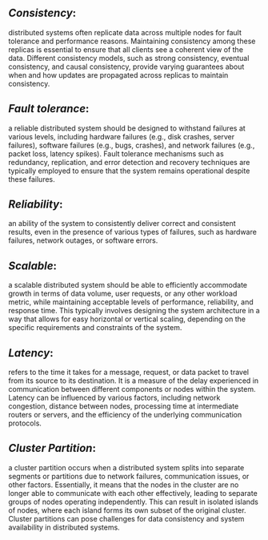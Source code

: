   *Consistency*:
-----
distributed systems often replicate data across multiple nodes for fault tolerance and performance reasons. Maintaining consistency among these replicas is essential to ensure that all clients see a coherent view of the data. Different consistency models, such as strong consistency, eventual consistency, and causal consistency, provide varying guarantees about when and how updates are propagated across replicas to maintain consistency.

  *Fault tolerance*:
-----
a reliable distributed system should be designed to withstand failures at various levels, including hardware failures (e.g., disk crashes, server failures), software failures (e.g., bugs, crashes), and network failures (e.g., packet loss, latency spikes). Fault tolerance mechanisms such as redundancy, replication, and error detection and recovery techniques are typically employed to ensure that the system remains operational despite these failures.

  *Reliability*:
-----
an ability of the system to consistently deliver correct and consistent results, even in the presence of various types of failures, such as hardware failures, network outages, or software errors.
  
  *Scalable*:
-----
a scalable distributed system should be able to efficiently accommodate growth in terms of data volume, user requests, or any other workload metric, while maintaining acceptable levels of performance, reliability, and response time. This typically involves designing the system architecture in a way that allows for easy horizontal or vertical scaling, depending on the specific requirements and constraints of the system.

  *Latency*:
-----
refers to the time it takes for a message, request, or data packet to travel from its source to its destination. It is a measure of the delay experienced in communication between different components or nodes within the system. Latency can be influenced by various factors, including network congestion, distance between nodes, processing time at intermediate routers or servers, and the efficiency of the underlying communication protocols.  

  *Cluster Partition*:
-----
a cluster partition occurs when a distributed system splits into separate segments or partitions due to network failures, communication issues, or other factors. Essentially, it means that the nodes in the cluster are no longer able to communicate with each other effectively, leading to separate groups of nodes operating independently. This can result in isolated islands of nodes, where each island forms its own subset of the original cluster. Cluster partitions can pose challenges for data consistency and system availability in distributed systems.  